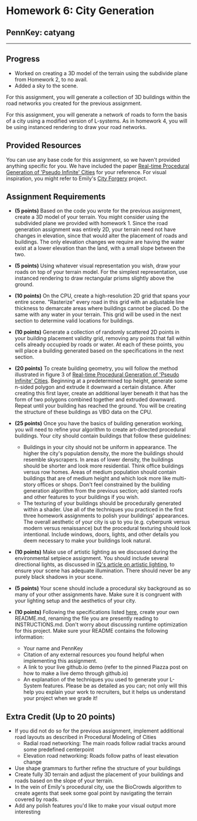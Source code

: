# Homework 6: City Generation

## PennKey: catyang

---
## Progress
- Worked on creating a 3D model of the terrain using the subdivide plane from Homework 2, to no avail.
- Added a sky to the scene.



For this assignment, you will generate a collection of 3D buildings within the road networks you created for the previous assignment.

For this assignment, you will generate a network of roads to form the basis of a city using a modified version of L-systems. As in homework 4, you will be using instanced rendering to draw your road networks.

## Provided Resources
You can use any base code for this assignment, so we haven't provided
anything specific for you. We have included the paper [Real-time Procedural Generation of 'Pseudo Infinite' Cities](procedural_infinite_cities.pdf) for your reference. For visual inspiration, you might refer to Emily's [City Forgery](http://www.emilyhvo.com/city-forgery/) project.

## Assignment Requirements
- __(5 points)__ Based on the code you wrote for the previous assignment, create a 3D model of your terrain. You might consider using the subdivided plane we provided with homework 1. Since the road generation assignment was entirely 2D, your terrain need not have changes in elevation, since that would alter the placement of roads and buildings. The only elevation changes we require are having the water exist at a lower elevation than the land, with a small slope between the two.

- __(5 points)__ Using whatever visual representation you wish, draw your roads on top of your terrain model. For the simplest representation, use instanced rendering to draw rectangular prisms slightly above the ground.
- __(10 points)__ On the CPU, create a high-resolution 2D grid that spans your entire scene. "Rasterize" every road in this grid with an adjustable line thickness to demarcate areas where buildings cannot be placed. Do the same with any water in your terrain. This grid will be used in the next section to determine valid locations for buildings.
- __(10 points)__ Generate a collection of randomly scattered 2D points in your building placement validity grid, removing any points that fall within cells already occupied by roads or water. At each of these points, you will place a building generated based on the specifications in the next section.
- __(20 points)__ To create building geometry, you will follow the method illustrated in figure 3 of [Real-time Procedural Generation of 'Pseudo Infinite' Cities](procedural_infinite_cities.pdf). Beginning at a predetermined top height, generate some n-sided polygon and extrude it downward a certain distance. After creating this first layer, create an additional layer beneath it that has the form of two polygons combined together and extruded downward. Repeat until your building has reached the ground. You will be creating the structure of these buildings as VBO data on the CPU.
- __(25 points)__ Once you have the basics of building generation working, you will need to refine your algorithm to create art-directed procedural buildings. Your city should contain buildings that follow these guidelines:
  - Buildings in your city should not be uniform in appearance. The higher the city's population density, the more the buildings should resemble skyscrapers. In areas of lower density, the buildings should be shorter and look more residential. Think office buildings versus row homes. Areas of medium population should contain buildings that are of medium height and which look more like multi-story offices or shops. Don't feel constrained by the building generation algorithm from the previous section; add slanted roofs and other features to your buildings if you wish.
  - The texturing of your buildings should be procedurally generated within a shader. Use all of the techniques you practiced in the first three homework assignments to polish your buildings' appearances. The overall aesthetic of your city is up to you (e.g. cyberpunk versus modern versus renaissance) but the procedural texturing should look intentional. Include windows, doors, lights, and other details you deem necessary to make your buildings look natural.
- __(10 points)__ Make use of artistic lighting as we discussed during the environmental setpiece assignment. You should include several directional lights, as discussed in [IQ's article on artistic lighting](http://iquilezles.org/www/articles/outdoorslighting/outdoorslighting.htm), to ensure your scene has adequate illumination. There should never be any purely black shadows in your scene.
- __(5 points)__ Your scene should include a procedural sky background as so many of your other assignments have. Make sure it is congruent with your lighting setup and the aesthetics of your city.
- __(10 points)__ Following the specifications listed
[here](https://github.com/pjcozzi/Articles/blob/master/CIS565/GitHubRepo/README.md),
create your own README.md, renaming the file you are presently reading to
INSTRUCTIONS.md. Don't worry about discussing runtime optimization for this
project. Make sure your README contains the following information:
    - Your name and PennKey
    - Citation of any external resources you found helpful when implementing this
    assignment.
    - A link to your live github.io demo (refer to the pinned Piazza post on
      how to make a live demo through github.io)
    - An explanation of the techniques you used to generate your L-System features.
    Please be as detailed as you can; not only will this help you explain your work
    to recruiters, but it helps us understand your project when we grade it!


## Extra Credit (Up to 20 points)
- If you did not do so for the previous assignment, implement additional road layouts as described in Procedural Modeling of Cities
  - Radial road networking: The main roads follow radial tracks around some predefined centerpoint
  - Elevation road networking: Roads follow paths of least elevation change
- Use shape grammars to further refine the structure of your buildings
- Create fully 3D terrain and adjust the placement of your buildings and roads based on the slope of your terrain.
- In the vein of Emily's procedural city, use the BioCrowds algorithm to create agents that seek some goal point by navigating the terrain covered by roads. 
- Add any polish features you'd like to make your visual output more interesting
